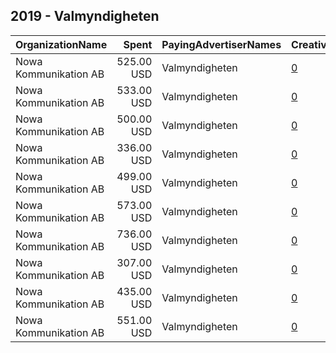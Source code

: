 ## 2019 - Valmyndigheten 
|OrganizationName|Spent|PayingAdvertiserNames|CreativeUrls|Impressions|Genders|AgeBrackets|CountryCodes|BillingAddresses|CandidateBallotInformation|
|:---|---:|:---|:---|---:|:---|:---|:---|:---|:---|
|Nowa Kommunikation AB|525.00 USD|Valmyndigheten|[0](https://www.snap.com/political-ads/asset/98c8be6242a0f1ecb80a483ae915361979873aaef76d03bb064b7c73800f2590?mediaType=mov)|333,059|||sweden|"Södra Hamngatan 35,Göteborg,41114,SE"||
|Nowa Kommunikation AB|533.00 USD|Valmyndigheten|[0](https://www.snap.com/political-ads/asset/751d62f10ac1bfc5c4e809574f1c0b379f2a6c42e5dd1ec35938f2390e8470e3?mediaType=mov)|342,623|||sweden|"Södra Hamngatan 35,Göteborg,41114,SE"||
|Nowa Kommunikation AB|500.00 USD|Valmyndigheten|[0](https://www.snap.com/political-ads/asset/c31d4b52872a6d4cda8d61587ee89b86bd776f20fb22ee8878945b84db3e0fe4?mediaType=mov)|305,334|||sweden|"Södra Hamngatan 35,Göteborg,41114,SE"||
|Nowa Kommunikation AB|336.00 USD|Valmyndigheten|[0](https://www.snap.com/political-ads/asset/275111ac6c422b12b229b4e56d3f6dd30a5999802eedead6589ec02524a5a1d2?mediaType=mov)|217,161|||sweden|"Södra Hamngatan 35,Göteborg,41114,SE"||
|Nowa Kommunikation AB|499.00 USD|Valmyndigheten|[0](https://www.snap.com/political-ads/asset/64fc2f8d0608bcad6ef4ab3e7421f52bbe5b58ea89ac97bafffea7ebfcbaf8a2?mediaType=mov)|325,260|||sweden|"Södra Hamngatan 35,Göteborg,41114,SE"||
|Nowa Kommunikation AB|573.00 USD|Valmyndigheten|[0](https://www.snap.com/political-ads/asset/d9256e93889b53d957dbd1a525fc235dad03de46c70ab287d08a9df48096889f?mediaType=mp4)|360,505|||sweden|"Södra Hamngatan 35,Göteborg,41114,SE"||
|Nowa Kommunikation AB|736.00 USD|Valmyndigheten|[0](https://www.snap.com/political-ads/asset/cc81df959d7a9fd68293cda8889782ea81bdc0034458bc28a8c2887be4790c64?mediaType=mov)|465,424|||sweden|"Södra Hamngatan 35,Göteborg,41114,SE"||
|Nowa Kommunikation AB|307.00 USD|Valmyndigheten|[0](https://www.snap.com/political-ads/asset/d32beec10124d6a3b691a9dbd70bd3f54d747acf9ab3bc004190ead4857f7475?mediaType=mov)|199,803|||sweden|"Södra Hamngatan 35,Göteborg,41114,SE"||
|Nowa Kommunikation AB|435.00 USD|Valmyndigheten|[0](https://www.snap.com/political-ads/asset/91828547f9179a77ca4baec32334ed21c3619143234e95ff0fc114853a6b2d38?mediaType=mov)|278,715|||sweden|"Södra Hamngatan 35,Göteborg,41114,SE"||
|Nowa Kommunikation AB|551.00 USD|Valmyndigheten|[0](https://www.snap.com/political-ads/asset/147522f4e10dd089b48be9d322183e7b39cc8db6ce741f1ef75dd9a8d061b490?mediaType=mov)|345,366|||sweden|"Södra Hamngatan 35,Göteborg,41114,SE"||
